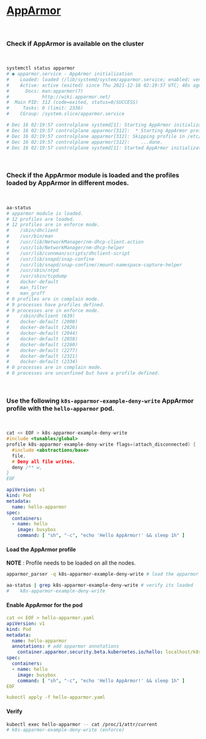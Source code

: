 # [AppArmor](https://kubernetes.io/docs/tutorials/clusters/apparmor/)

<br />

### Check if AppArmor is available on the cluster

<br />

```bash
systemctl status apparmor
# ● apparmor.service - AppArmor initialization
#    Loaded: loaded (/lib/systemd/system/apparmor.service; enabled; vendor preset: enabled)
#    Active: active (exited) since Thu 2021-12-16 02:19:57 UTC; 40s ago
#      Docs: man:apparmor(7)
#            http://wiki.apparmor.net/
#  Main PID: 312 (code=exited, status=0/SUCCESS)
#     Tasks: 0 (limit: 2336)
#    CGroup: /system.slice/apparmor.service

# Dec 16 02:19:57 controlplane systemd[1]: Starting AppArmor initialization...
# Dec 16 02:19:57 controlplane apparmor[312]:  * Starting AppArmor profiles
# Dec 16 02:19:57 controlplane apparmor[312]: Skipping profile in /etc/apparmor.d/disable: usr.sbin.rsyslogd
# Dec 16 02:19:57 controlplane apparmor[312]:    ...done.
# Dec 16 02:19:57 controlplane systemd[1]: Started AppArmor initialization.
```

<br />

### Check if the AppArmor module is loaded and the profiles loaded by AppArmor in different modes.

<br />

```bash
aa-status
# apparmor module is loaded.
# 12 profiles are loaded.
# 12 profiles are in enforce mode.
#    /sbin/dhclient
#    /usr/bin/man
#    /usr/lib/NetworkManager/nm-dhcp-client.action
#    /usr/lib/NetworkManager/nm-dhcp-helper
#    /usr/lib/connman/scripts/dhclient-script
#    /usr/lib/snapd/snap-confine
#    /usr/lib/snapd/snap-confine//mount-namespace-capture-helper
#    /usr/sbin/ntpd
#    /usr/sbin/tcpdump
#    docker-default
#    man_filter
#    man_groff
# 0 profiles are in complain mode.
# 9 processes have profiles defined.
# 9 processes are in enforce mode.
#    /sbin/dhclient (639) 
#    docker-default (2008) 
#    docker-default (2026) 
#    docker-default (2044) 
#    docker-default (2058) 
#    docker-default (2260) 
#    docker-default (2277) 
#    docker-default (2321) 
#    docker-default (2334) 
# 0 processes are in complain mode.
# 0 processes are unconfined but have a profile defined.
```

<br />

### Use the following `k8s-apparmor-example-deny-write` AppArmor profile with the `hello-apparmor` pod. 

<br />

```cpp
cat << EOF > k8s-apparmor-example-deny-write
#include <tunables/global>
profile k8s-apparmor-example-deny-write flags=(attach_disconnected) {
  #include <abstractions/base>
  file,
  # Deny all file writes.
  deny /** w,
}
EOF
```

```yaml
apiVersion: v1
kind: Pod
metadata:
  name: hello-apparmor
spec:
  containers:
  - name: hello
    image: busybox
    command: [ "sh", "-c", "echo 'Hello AppArmor!' && sleep 1h" ]
```

#### Load the AppArmor profile

**NOTE** : Profile needs to be loaded on all the nodes.

```bash
apparmor_parser -q k8s-apparmor-example-deny-write # load the apparmor profile

aa-status | grep k8s-apparmor-example-deny-write # verify its loaded
#    k8s-apparmor-example-deny-write
```

#### Enable AppArmor for the pod

```yaml
cat << EOF > hello-apparmor.yaml
apiVersion: v1
kind: Pod
metadata:
  name: hello-apparmor
  annotations: # add apparmor annotations
    container.apparmor.security.beta.kubernetes.io/hello: localhost/k8s-apparmor-example-deny-write # add this
spec:
  containers:
  - name: hello
    image: busybox
    command: [ "sh", "-c", "echo 'Hello AppArmor!' && sleep 1h" ]
EOF

kubectl apply -f hello-apparmor.yaml
```

#### Verify

```bash
kubectl exec hello-apparmor -- cat /proc/1/attr/current
# k8s-apparmor-example-deny-write (enforce)
```

</p></details>